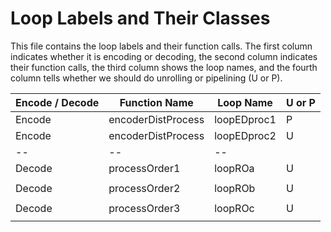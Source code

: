# Loop Labels and Their Classes

This file contains the loop labels and their function calls. The first column indicates whether it is encoding or decoding, the second column indicates their function calls, the third column shows the loop names, and the fourth column tells whether we should do unrolling or pipelining (U or P).

| Encode / Decode | Function Name | Loop Name | U or P |
|-----------------|---------------|-----------|--------|
| Encode | encoderDistProcess | loopEDproc1 | P |
| Encode | encoderDistProcess | loopEDproc2 | U |
|--|--|--|
| Decode | processOrder1 | loopROa | U |
|  |  |  |
| Decode | processOrder2 | loopROb | U |
|  |  |  |
| Decode | processOrder3 | loopROc | U |
|  |  |  |
